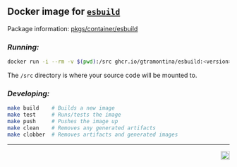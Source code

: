 ## Docker image for [`esbuild`](https://esbuild.github.io)

Package information: [pkgs/container/esbuild](https://github.com/gtramontina/docker-esbuild/pkgs/container/esbuild)

### _Running:_

```sh
docker run -i --rm -v $(pwd):/src ghcr.io/gtramontina/esbuild:<version> [esbuild-arguments]
```

The `/src` directory is where your source code will be mounted to.

### _Developing:_

```sh
make build    # Builds a new image
make test     # Runs/tests the image
make push     # Pushes the image up
make clean    # Removes any generated artifacts
make clobber  # Removes artifacts and generated images
```

---

<p align="right">
	<a href="https://github.com/gtramontina/docker-esbuild/actions/workflows/build.yml"><img height="20" alt="Build image" src="https://img.shields.io/github/workflow/status/gtramontina/docker-esbuild/Build%20image?label=%F0%9F%93%A6%20Build%20image&style=for-the-badge"></a>
</p>
